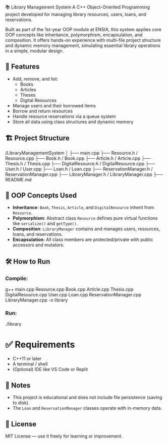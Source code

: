 📚 Library Management System
A C++ Object-Oriented Programming project developed for managing library resources, users, loans, and reservations.

Built as part of the 1st-year OOP module at ENSIA, this system applies core OOP concepts like inheritance, polymorphism, encapsulation, and composition. It offers hands-on experience with multi-file project structure and dynamic memory management, simulating essential library operations in a simple, modular design.


## 🚀 Features

- Add, remove, and list:
  - Books
  - Articles
  - Theses
  - Digital Resources
- Manage users and their borrowed items
- Borrow and return resources
- Handle resource reservations via a queue system
- Store all data using class structures and dynamic memory

## 🏗️ Project Structure



/LibraryManagementSystem
│
├── main.cpp
├── Resource.h / Resource.cpp
├── Book.h / Book.cpp
├── Article.h / Article.cpp
├── Thesis.h / Thesis.cpp
├── DigitalResource.h / DigitalResource.cpp
├── User.h / User.cpp
├── Loan.h / Loan.cpp
├── ReservationManager.h / ReservationManager.cpp
├── LibraryManager.h / LibraryManager.cpp
├── README.md



## 🧠 OOP Concepts Used

- **Inheritance**: `Book`, `Thesis`, `Article`, and `DigitalResource` inherit from `Resource`.
- **Polymorphism**: Abstract class `Resource` defines pure virtual functions like `serialize()` and `getType()`.
- **Composition**: `LibraryManager` contains and manages users, resources, loans, and reservations.
- **Encapsulation**: All class members are protected/private with public accessors and mutators.

## 🛠️ How to Run

### Compile:
g++ main.cpp Resource.cpp Book.cpp Article.cpp Thesis.cpp DigitalResource.cpp User.cpp Loan.cpp ReservationManager.cpp LibraryManager.cpp -o library


### Run:
./library

# ✅ Requirements

* C++11 or later
* A terminal / shell
* (Optional) IDE like VS Code or Replit

## 📌 Notes

* This project is educational and does not include file persistence (saving to disk).
* The `Loan` and `ReservationManager` classes operate with in-memory data.

## 📄 License
MIT License — use it freely for learning or improvement.

